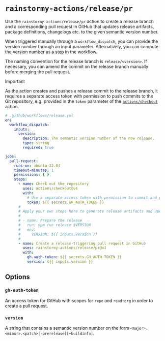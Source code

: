 # `rainstormy-actions/release/pr`

Use the `rainstormy-actions/release/pr` action to create a release branch and a
corresponding pull request in GitHub that updates release artifacts, package
definitions, changelogs etc. to the given semantic version number.

When triggered manually through a `workflow_dispatch`, you can provide the
version number through an input parameter. Alternatively, you can compute the
version number as a step in the workflow.

The naming convention for the release branch is `release/<version>`. If
necessary, you can amend the commit on the release branch manually before
merging the pull request.

> [!IMPORTANT]  
> As the action creates and pushes a release commit to the release branch, it
> requires a separate access token with permission to push commits to the Git
> repository, e.g. provided in the `token` parameter of
> the [`actions/checkout`](https://github.com/actions/checkout) action.

```yaml
# .github/workflows/release.yml
on:
  workflow_dispatch:
    inputs:
      version:
        description: The semantic version number of the new release.
        type: string
        required: true

jobs:
  pull-request:
    runs-on: ubuntu-22.04
    timeout-minutes: 1
    permissions: { }
    steps:
      - name: Check out the repository
        uses: actions/checkout@v4
        with:
          # Use a separate access token with permission to commit and push.
          token: ${{ secrets.GH_AUTH_TOKEN }}
      #
      # Apply your own steps here to generate release artifacts and update version numbers.
      #
      # - name: Prepare the release
      #   run: npm run release $VERSION
      #   env:
      #     VERSION: ${{ inputs.version }}
      #
      - name: Create a release-triggering pull request in GitHub
        uses: rainstormy-actions/release/pr@v1
        with:
          gh-auth-token: ${{ secrets.GH_AUTH_TOKEN }}
          version: ${{ inputs.version }}
```

## Options
### `gh-auth-token`
An access token for GitHub with scopes for `repo` and `read:org` in order to
create a pull request.

### `version`
A string that contains a semantic version number on the
form `<major>.<minor>.<patch>[-prerelease][+buildinfo]`.
